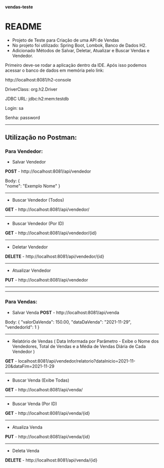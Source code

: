 #### vendas-teste

# README 

- Projeto de Teste para Criação de uma API de Vendas
- No projeto foi utilizado: Spring Boot, Lombok, Banco de Dados H2.
- Adicionado Métodos de Salvar, Deletar, Atualizar e Buscar Vendas e Vendedor.

Primeiro deve-se rodar a aplicação dentro da IDE. Após isso podemos acessar o banco de dados em memória pelo link: 

http://localhost:8081/h2-console

DriverClass: org.h2.Driver

JDBC URL: jdbc:h2:mem:testdb

Login: sa

Senha: password

---

## Utilização no Postman:

### Para Vendedor:

* Salvar Vendedor

**POST** - http://localhost:8081/api/vendedor 

Body: 
{  
   "nome": "Exemplo Nome"
}

---

* Buscar Vendedor (Todos)

**GET** - http://localhost:8081/api/vendedor/

---

* Buscar Vendedor (Por ID)

**GET** - http://localhost:8081/api/vendedor/{id}

---

* Deletar Vendedor

**DELETE** - http://localhost:8081/api/vendedor/{id}

---

* Atualizar Vendedor

**PUT** - http://localhost:8081/api/vendedor

---

---

### Para Vendas:

* Salvar Venda
**POST** - http://localhost:8081/api/venda

Body:
{ 
    "valorDaVenda": 150.00,
    "dataDaVenda": "2021-11-29",
    "vendedorId": 1
}

---

* Relatório de Vendas ( Data Informada por Parâmetro - Exibe o Nome dos Vendedores, Total de Vendas e a Média de Vendas Diária de Cada Vendedor ) 

**GET** - localhost:8081/api/vendedor/relatorio?dataInicio=2021-11-20&dataFim=2021-11-29

---

* Buscar Venda (Exibe Todas) 

**GET** - http://localhost:8081/api/venda/

---

* Buscar Venda (Por ID)

**GET** - http://localhost:8081/api/venda/{id}

---

* Atualiza Venda

**PUT** - http://localhost:8081/api/venda/{id}

---

* Deleta Venda

**DELETE** - http://localhost:8081/api/venda/{id}















